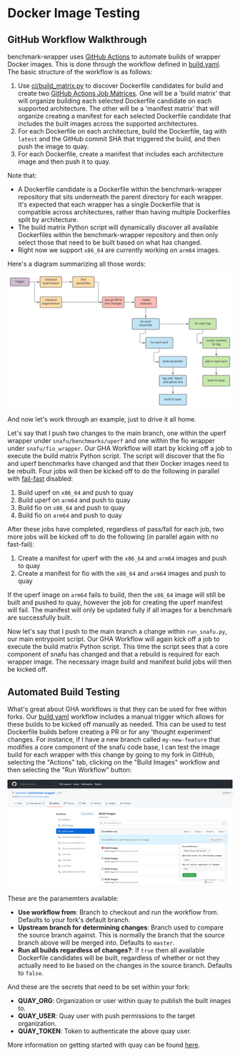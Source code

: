 # Docker Image Testing

## GitHub Workflow Walkthrough

benchmark-wrapper uses [GitHub Actions](https://docs.github.com/en/actions) to automate builds of wrapper Docker images. This is done through the workflow defined in [build.yaml](https://github.com/cloud-bulldozer/benchmark-wrapper/blob/master/.github/workflows/build.yaml). The basic structure of the workflow is as follows:

1. Use [ci/build_matrix.py](https://github.com/cloud-bulldozer/benchmark-wrapper/blob/master/ci/build_matrix.py) to discover Dockerfile candidates for build and create two [GitHub Actions Job Matrices](https://docs.github.com/en/actions/reference/workflow-syntax-for-github-actions#jobsjob_idstrategymatrix). One will be a 'build matrix' that will organize building each selected Dockerfile candidate on each supported architecture. The other will be a 'manifest matrix' that will organize creating a manifest for each selected Dockerfile candidate that includes the built images across the supported architectures.
1. For each Dockerfile on each architecture, build the Dockerfile, tag with `latest` and the GitHub commit SHA that triggered the build, and then push the image to quay.
1. For each Dockerfile, create a manifest that includes each architecture image and then push it to quay.

Note that:

* A Dockerfile candidate is a Dockerfile within the benchmark-wrapper repository that sits underneath the parent directory for each wrapper. It's expected that each wrapper has a single Dockerfile that is compatible across architectures, rather than having multiple Dockerfiles split by architecture.
* The build matrix Python script will dynamically discover all available Dockerfiles within the benchmark-wrapper repository and then only select those that need to be built based on what has changed.
*  Right now we support `x86_64` are currently working on `arm64` images.

Here's a diagram summarizing all those words:

![Docker Image Build Workflow](./gha-build-workflow.svg)

And now let's work through an example, just to drive it all home.

Let's say that I push two changes to the main branch, one within the uperf wrapper under `snafu/benchmarks/uperf` and one within the fio wrapper under `snafu/fio_wrapper`. Our GHA Workflow will start by kicking off a job to execute the build matrix Python script. The script will discover that the fio and uperf benchmarks have changed and that their Docker images need to be rebuilt. Four jobs will then be kicked off to do the following in parallel with [fail-fast](https://docs.github.com/en/actions/reference/workflow-syntax-for-github-actions#jobsjob_idstrategyfail-fast) disabled:

1. Build uperf on `x86_64` and push to quay
1. Build uperf on `arm64` and push to quay
1. Build fio on `x86_64` and push to quay
1. Build fio on `arm64` and push to quay

After these jobs have completed, regardless of pass/fail for each job, two more jobs will be kicked off to do the following (in parallel again with no fast-fail):

1. Create a manifest for uperf with the `x86_64` and `arm64` images and push to quay
1. Create a manifest for fio with the `x86_64` and `arm64` images and push to quay

If the uperf image on `arm64` fails to build, then the `x86_64` image will still be built and pushed to quay, however the job for creating the uperf manifest will fail. The manifest will only be updated fully if all images for a benchmark are successfully built.

Now let's say that I push to the main branch a change within `run_snafu.py`, our main entrypoint script. Our GHA Workflow will again kick off a job to execute the build matrix Python script. This time the script sees that a core component of snafu has changed and that a rebuild is required for each wrapper image. The necessary image build and manifest build jobs will then be kicked off.

## Automated Build Testing

What's great about GHA workflows is that they can be used for free within forks. Our [build.yaml](https://github.com/cloud-bulldozer/benchmark-wrapper/blob/master/.github/workflows/build.yaml) workflow includes a manual trigger which allows for these builds to be kicked off manually as needed. This can be used to test Dockerfile builds before creating a PR or for any 'thought experiment' changes. For instance, if I have a new branch called ``my-new-feature`` that modifies a core component of the snafu code base, I can test the image build for each wrapper with this change by going to my fork in GitHub, selecting the "Actions" tab, clicking on the "Build Images" workflow and then selecting the "Run Workflow" button:

![Example manual trigger of build workflow](./build_workflow_manual_trigger.png)

These are the paramemters available:

* **Use workflow from**: Branch to checkout and run the workflow from. Defaults to your fork's default branch.
* **Upstream branch for determining changes**: Branch used to compare the source branch against. This is normally the branch that the source branch above will be merged into. Defaults to ``master``.
* **Run all builds regardless of changes?**: If ``true`` then all available Dockerfile candidates will be built, regardless of whether or not they actually need to be based on the changes in the source branch. Defaults to ``false``.

And these are the secrets that need to be set within your fork:

* **QUAY_ORG**: Organization or user within quay to publish the built images to.
* **QUAY_USER**: Quay user with push permissions to the target organization.
* **QUAY_TOKEN**: Token to authenticate the above quay user.

More information on getting started with quay can be found [here](https://docs.projectquay.io/use_quay.html).
